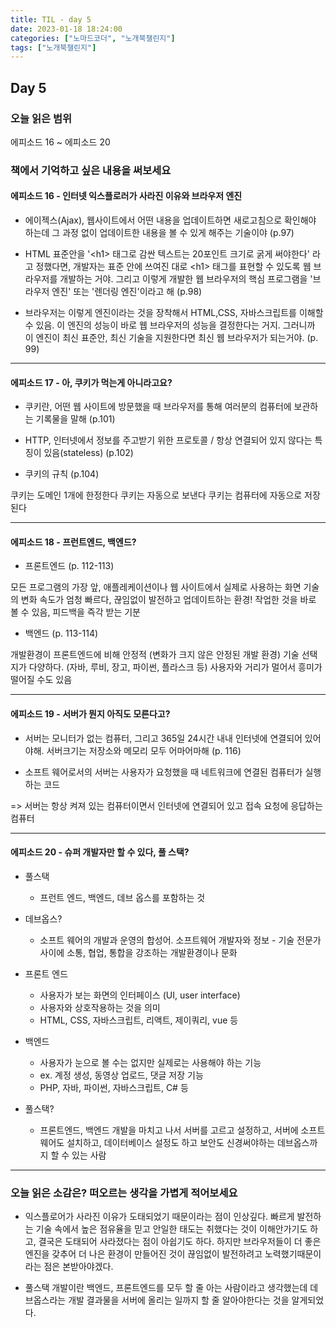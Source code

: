 ```yaml
---
title: TIL - day 5
date: 2023-01-18 18:24:00
categories: ["노마드코더", "노개북챌린지"]
tags: ["노개북챌린지"]
---
```


## Day 5

### 오늘 읽은 범위

에피소드 16 ~ 에피소드 20

### 책에서 기억하고 싶은 내용을 써보세요

#### 에피소드 16 - 인터넷 익스플로러가 사라진 이유와 브라우저 엔진

- 에이젝스(Ajax), 웹사이트에서 어떤 내용을 업데이트하면 새로고침으로 확인해야 하는데 그 과정 없이 업데이트한 내용을 볼 수 있게 해주는 기술이야 (p.97)

- HTML 표준안을 '\<h1> 태그로 감싼 텍스트는 20포인트 크기로 굵게 써야한다' 라고 정했다면, 개발자는 표준 안에 쓰여진 대로 \<h1> 태그를 표현할 수 있도록 웹 브라우저를 개발하는 거야. 그리고 이렇게 개발한 웹 브라우저의 핵심 프로그램을 '브라우저 엔진' 또는 '렌더링 엔진'이라고 해 (p.98)

- 브라우저는 이렇게 엔진이라는 것을 장착해서 HTML,CSS, 자바스크립트를 이해할 수 있음. 이 엔진의 성능이 바로 웹 브라우저의 성능을 결정한다는 거지. 그러니까 이 엔진이 최신 표준안, 최신 기술을 지원한다면 최신 웹 브라우저가 되는거야. (p. 99)

---

#### 에피소드 17 - 아, 쿠키가 먹는게 아니라고요?

- 쿠키란, 어떤 웹 사이트에 방문했을 때 브라우저를 통해 여러분의 컴퓨터에 보관하는 기록물을 말해 (p.101)

- HTTP, 인터넷에서 정보를 주고받기 위한 프로토콜 / 항상 연결되어 있지 않다는 특징이 있음(stateless) (p.102)

- 쿠키의 규칙 (p.104)

쿠키는 도메인 1개에 한정한다
쿠키는 자동으로 보낸다
쿠키는 컴퓨터에 자동으로 저장된다

---

#### 에피소드 18 - 프런트엔드, 백엔드?

- 프론트엔드 (p. 112-113)

모든 프로그램의 가장 앞, 애플레케이션이나 웹 사이트에서 실제로 사용하는 화면
기술의 변화 속도가 엄청 빠르다, 끊임없이 발전하고 업데이트하는 환경!
작업한 것을 바로 볼 수 있음, 피드백을 즉각 받는 기분

- 백엔드 (p. 113-114)

개발환경이 프론트엔드에 비해 안정적 (변화가 크지 않은 안정된 개발 환경)
기술 선택지가 다양하다. (자바, 루비, 장고, 파이썬, 플라스크 등)
사용자와 거리가 멀어서 흥미가 떨어질 수도 있음

---

#### 에피소드 19 - 서버가 뭔지 아직도 모른다고?

- 서버는 모니터가 없는 컴퓨터, 그리고 365일 24시간 내내 인터넷에 연결되어 있어야해. 서버크기는 저장소와 메모리 모두 어마어마해 (p. 116)

- 소프트 웨어로서의 서버는 사용자가 요청했을 때 네트워크에 연결된 컴퓨터가 실행하는 코드

=> 서버는 항상 켜져 있는 컴퓨터이면서 인터넷에 연결되어 있고 접속 요청에 응답하는 컴퓨터

---

#### 에피소드 20 - 슈퍼 개발자만 할 수 있다, 풀 스택?

- 풀스택

  - 프런트 엔드, 백엔드, 데브 옵스를 포함하는 것

- 데브옵스?

  - 소프트 웨어의 개발과 운영의 합성어. 소프트웨어 개발자와 정보 - 기술 전문가 사이에 소통, 협업, 통합을 강조하는 개발환경이나 문화

- 프론트 엔드

  - 사용자가 보는 화면의 인터페이스 (UI, user interface)
  - 사용자와 상호작용하는 것을 의미
  - HTML, CSS, 자바스크립트, 리액트, 제이쿼리, vue 등

- 백엔드

  - 사용자가 눈으로 볼 수는 없지만 실제로는 사용해야 하는 기능
  - ex. 계정 생성, 동영상 업로드, 댓글 저장 기능
  - PHP, 자바, 파이썬, 자바스크립트, C# 등

- 풀스택?

  - 프론트엔드, 백엔드 개발을 마치고 나서 서버를 고르고 설정하고, 서버에 소프트웨어도 설치하고, 데이터베이스 설정도 하고 보안도 신경써야하는 데브옵스까지 할 수 있는 사람

---

### 오늘 읽은 소감은? 떠오르는 생각을 가볍게 적어보세요

- 익스플로어가 사라진 이유가 도태되었기 때문이라는 점이 인상깊다. 빠르게 발전하는 기술 속에서 높은 점유율을 믿고 안일한 태도는 취했다는 것이 이해안가기도 하고, 결국은 도태되어 사라졌다는 점이 아쉽기도 하다. 하지만 브라우저들이 더 좋은 엔진을 갖추어 더 나은 환경이 만들어진 것이 끊임없이 발전하려고 노력했기때문이라는 점은 본받아야겠다.

- 풀스택 개발이란 백엔드, 프론트엔드를 모두 할 줄 아는 사람이라고 생각했는데 데브옵스라는 개발 결과물을 서버에 올리는 일까지 할 줄 알아야한다는 것을 알게되었다.
